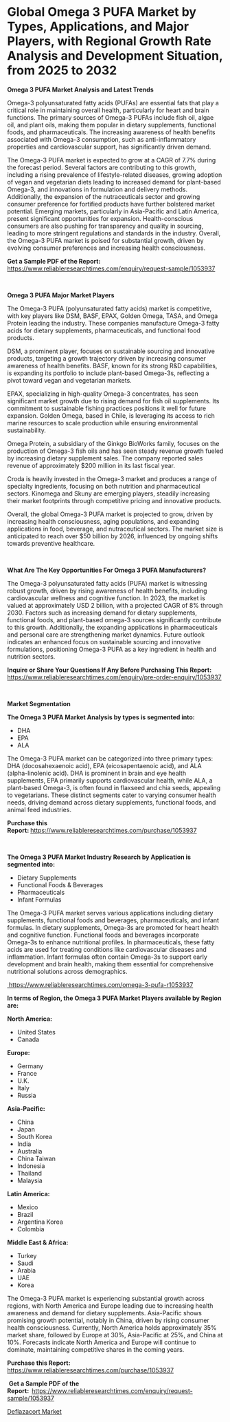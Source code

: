 <p><h1>Global Omega 3 PUFA Market by Types, Applications, and Major Players, with Regional Growth Rate Analysis and Development Situation, from 2025 to 2032</h1></p><p><strong>Omega 3 PUFA Market Analysis and Latest Trends</strong></p>
<p><p>Omega-3 polyunsaturated fatty acids (PUFAs) are essential fats that play a critical role in maintaining overall health, particularly for heart and brain functions. The primary sources of Omega-3 PUFAs include fish oil, algae oil, and plant oils, making them popular in dietary supplements, functional foods, and pharmaceuticals. The increasing awareness of health benefits associated with Omega-3 consumption, such as anti-inflammatory properties and cardiovascular support, has significantly driven demand.</p><p>The Omega-3 PUFA market is expected to grow at a CAGR of 7.7% during the forecast period. Several factors are contributing to this growth, including a rising prevalence of lifestyle-related diseases, growing adoption of vegan and vegetarian diets leading to increased demand for plant-based Omega-3, and innovations in formulation and delivery methods. Additionally, the expansion of the nutraceuticals sector and growing consumer preference for fortified products have further bolstered market potential. Emerging markets, particularly in Asia-Pacific and Latin America, present significant opportunities for expansion. Health-conscious consumers are also pushing for transparency and quality in sourcing, leading to more stringent regulations and standards in the industry. Overall, the Omega-3 PUFA market is poised for substantial growth, driven by evolving consumer preferences and increasing health consciousness.</p></p>
<p><strong>Get a Sample PDF of the Report:&nbsp;</strong> <a href="https://www.reliableresearchtimes.com/enquiry/request-sample/1053937?utm_campaign=3258&utm_medium=2&utm_source=Github&utm_content=ia&utm_term=08032025&utm_id=omega-3-pufa">https://www.reliableresearchtimes.com/enquiry/request-sample/1053937</a></p>
<p>&nbsp;</p>
<p><strong>Omega 3 PUFA Major Market Players</strong></p>
<p><p>The Omega-3 PUFA (polyunsaturated fatty acids) market is competitive, with key players like DSM, BASF, EPAX, Golden Omega, TASA, and Omega Protein leading the industry. These companies manufacture Omega-3 fatty acids for dietary supplements, pharmaceuticals, and functional food products.</p><p>DSM, a prominent player, focuses on sustainable sourcing and innovative products, targeting a growth trajectory driven by increasing consumer awareness of health benefits. BASF, known for its strong R&D capabilities, is expanding its portfolio to include plant-based Omega-3s, reflecting a pivot toward vegan and vegetarian markets.</p><p>EPAX, specializing in high-quality Omega-3 concentrates, has seen significant market growth due to rising demand for fish oil supplements. Its commitment to sustainable fishing practices positions it well for future expansion. Golden Omega, based in Chile, is leveraging its access to rich marine resources to scale production while ensuring environmental sustainability.</p><p>Omega Protein, a subsidiary of the Ginkgo BioWorks family, focuses on the production of Omega-3 fish oils and has seen steady revenue growth fueled by increasing dietary supplement sales. The company reported sales revenue of approximately $200 million in its last fiscal year.</p><p>Croda is heavily invested in the Omega-3 market and produces a range of specialty ingredients, focusing on both nutrition and pharmaceutical sectors. Kinomega and Skuny are emerging players, steadily increasing their market footprints through competitive pricing and innovative products.</p><p>Overall, the global Omega-3 PUFA market is projected to grow, driven by increasing health consciousness, aging populations, and expanding applications in food, beverage, and nutraceutical sectors. The market size is anticipated to reach over $50 billion by 2026, influenced by ongoing shifts towards preventive healthcare.</p></p>
<p>&nbsp;</p>
<p><strong>What Are The Key Opportunities For Omega 3 PUFA Manufacturers?</strong></p>
<p><p>The Omega-3 polyunsaturated fatty acids (PUFA) market is witnessing robust growth, driven by rising awareness of health benefits, including cardiovascular wellness and cognitive function. In 2023, the market is valued at approximately USD 2 billion, with a projected CAGR of 8% through 2030. Factors such as increasing demand for dietary supplements, functional foods, and plant-based omega-3 sources significantly contribute to this growth. Additionally, the expanding applications in pharmaceuticals and personal care are strengthening market dynamics. Future outlook indicates an enhanced focus on sustainable sourcing and innovative formulations, positioning Omega-3 PUFA as a key ingredient in health and nutrition sectors.</p></p>
<p><strong>Inquire or Share Your Questions If Any Before Purchasing This Report:</strong> <a href="https://www.reliableresearchtimes.com/enquiry/pre-order-enquiry/1053937?utm_campaign=3258&utm_medium=2&utm_source=Github&utm_content=ia&utm_term=08032025&utm_id=omega-3-pufa">https://www.reliableresearchtimes.com/enquiry/pre-order-enquiry/1053937</a></p>
<p>&nbsp;</p>
<p><strong>Market Segmentation</strong></p>
<p><strong>The Omega 3 PUFA Market Analysis by types is segmented into:</strong></p>
<p><ul><li>DHA</li><li>EPA</li><li>ALA</li></ul></p>
<p><p>The Omega-3 PUFA market can be categorized into three primary types: DHA (docosahexaenoic acid), EPA (eicosapentaenoic acid), and ALA (alpha-linolenic acid). DHA is prominent in brain and eye health supplements, EPA primarily supports cardiovascular health, while ALA, a plant-based Omega-3, is often found in flaxseed and chia seeds, appealing to vegetarians. These distinct segments cater to varying consumer health needs, driving demand across dietary supplements, functional foods, and animal feed industries.</p></p>
<p><strong>Purchase this Report:&nbsp;</strong><a href="https://www.reliableresearchtimes.com/purchase/1053937?utm_campaign=3258&utm_medium=2&utm_source=Github&utm_content=ia&utm_term=08032025&utm_id=omega-3-pufa">https://www.reliableresearchtimes.com/purchase/1053937</a></p>
<p>&nbsp;</p>
<p><strong>The Omega 3 PUFA Market Industry Research by Application is segmented into:</strong></p>
<p><ul><li>Dietary Supplements</li><li>Functional Foods & Beverages</li><li>Pharmaceuticals</li><li>Infant Formulas</li></ul></p>
<p><p>The Omega-3 PUFA market serves various applications including dietary supplements, functional foods and beverages, pharmaceuticals, and infant formulas. In dietary supplements, Omega-3s are promoted for heart health and cognitive function. Functional foods and beverages incorporate Omega-3s to enhance nutritional profiles. In pharmaceuticals, these fatty acids are used for treating conditions like cardiovascular diseases and inflammation. Infant formulas often contain Omega-3s to support early development and brain health, making them essential for comprehensive nutritional solutions across demographics.</p></p>
<p><a href="https://www.reliableresearchtimes.com/omega-3-pufa-r1053937?utm_campaign=3258&utm_medium=2&utm_source=Github&utm_content=ia&utm_term=08032025&utm_id=omega-3-pufa">&nbsp;https://www.reliableresearchtimes.com/omega-3-pufa-r1053937</a></p>
<p><strong>In terms of Region, the Omega 3 PUFA Market Players available by Region are:</strong></p>
<p>
    <p> <strong> North America: </strong>
        <ul>
            <li>United States</li>
            <li>Canada</li>
        </ul>
        </p> 
    <p> <strong> Europe: </strong>
        <ul>
            <li>Germany</li>
            <li>France</li>
            <li>U.K.</li>
            <li>Italy</li>
            <li>Russia</li>
        </ul>
        </p> 
    <p> <strong> Asia-Pacific: </strong>
        <ul>
            <li>China</li>
            <li>Japan</li>
            <li>South Korea</li>
            <li>India</li>
            <li>Australia</li>
            <li>China Taiwan</li>
            <li>Indonesia</li>
            <li>Thailand</li>
            <li>Malaysia</li>
        </ul>
        </p> 
    <p> <strong> Latin America: </strong>
        <ul>
            <li>Mexico</li>
            <li>Brazil</li>
            <li>Argentina Korea</li>
            <li>Colombia</li>
        </ul>
        </p> 
    <p> <strong> Middle East & Africa: </strong>
        <ul>
            <li>Turkey</li>
            <li>Saudi</li>
            <li>Arabia</li>
            <li>UAE</li>
            <li>Korea</li>
        </ul>
    </p>
    </p>
<p><p>The Omega-3 PUFA market is experiencing substantial growth across regions, with North America and Europe leading due to increasing health awareness and demand for dietary supplements. Asia-Pacific shows promising growth potential, notably in China, driven by rising consumer health consciousness. Currently, North America holds approximately 35% market share, followed by Europe at 30%, Asia-Pacific at 25%, and China at 10%. Forecasts indicate North America and Europe will continue to dominate, maintaining competitive shares in the coming years.</p></p>
<p><strong>Purchase this Report: </strong><a href="https://www.reliableresearchtimes.com/purchase/1053937?utm_campaign=3258&utm_medium=2&utm_source=Github&utm_content=ia&utm_term=08032025&utm_id=omega-3-pufa">https://www.reliableresearchtimes.com/purchase/1053937</a></p>
<p>&nbsp;<strong>Get a Sample PDF of the Report:&nbsp;&nbsp;</strong><a href="https://www.reliableresearchtimes.com/enquiry/request-sample/1053937?utm_campaign=3258&utm_medium=2&utm_source=Github&utm_content=ia&utm_term=08032025&utm_id=omega-3-pufa">https://www.reliableresearchtimes.com/enquiry/request-sample/1053937</a></p>
<p><strong></strong></p>
<p><p><a href="https://github.com/anggigpps/Market-Research-Report-List-1/blob/main/deflazacort-market.md?utm_campaign=3258&utm_medium=2&utm_source=Github&utm_content=ia&utm_term=08032025&utm_id=omega-3-pufa">Deflazacort Market</a></p></p>